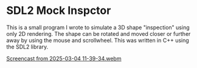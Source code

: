 # SDL2 Mock Inspctor

This is a small program I wrote to simulate a 3D shape "inspection" using only 2D rendering. The shape can be rotated and moved closer or further away by using the mouse and scrollwheel.
This was written in C++ using the SDL2 library.

[Screencast from 2025-03-04 11-39-34.webm](https://github.com/user-attachments/assets/f5f84b5b-5459-4432-9802-f22cec1079b0)
